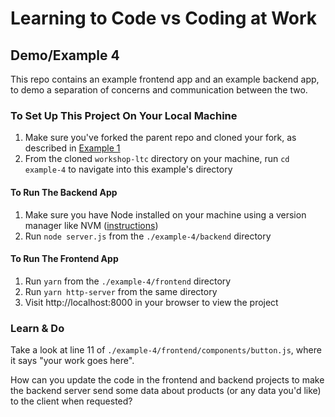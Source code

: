 # Learning to Code vs Coding at Work

## Demo/Example 4

This repo contains an example frontend app and an example backend app, to demo a separation of concerns and communication between the two.

### To Set Up This Project On Your Local Machine

1. Make sure you've forked the parent repo and cloned your fork, as described in [Example 1](../example-1/README.md)
2. From the cloned `workshop-ltc` directory on your machine, run `cd example-4` to navigate into this example's directory

#### To Run The Backend App

1. Make sure you have Node installed on your machine using a version manager like NVM ([instructions](https://github.com/nvm-sh/nvm#installation-and-update))
2. Run `node server.js` from the `./example-4/backend` directory

#### To Run The Frontend App

1. Run `yarn` from the `./example-4/frontend` directory
2. Run `yarn http-server` from the same directory
3. Visit http://localhost:8000 in your browser to view the project

### Learn & Do

Take a look at line 11 of `./example-4/frontend/components/button.js`, where it says "your work goes here".

How can you update the code in the frontend and backend projects to make the backend server send some data about products (or any data you'd like) to the client when requested?
